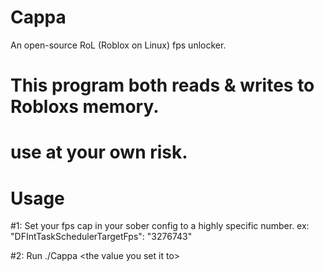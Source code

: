 # Cappa
An open-source RoL (Roblox on Linux) fps unlocker.

# This program both reads & writes to Robloxs memory.
# use at your own risk.

# Usage
#1: Set your fps cap in your sober config to a highly specific number. ex: "DFIntTaskSchedulerTargetFps": "3276743"

#2: Run ./Cappa \<the value you set it to\>

